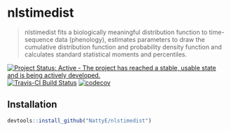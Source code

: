 # nlstimedist

> nlstimedist fits a biologically meaningful distribution function to time-sequence data (phenology), estimates parameters to draw the cumulative distribution function and probability density function and calculates standard statistical moments and percentiles.

[![Project Status: Active - The project has reached a stable, usable state and is being actively developed.](http://www.repostatus.org/badges/latest/active.svg)](http://www.repostatus.org/#active)
[![Travis-CI Build Status](https://travis-ci.org/NattyE/nlstimedist.svg?branch=master)](https://travis-ci.org/NattyE/nlstimedist)
[![codecov](https://codecov.io/gh/NattyE/nlstimedist/branch/master/graph/badge.svg)](https://codecov.io/gh/NattyE/nlstimedist)

Installation
------------

``` r
devtools::install_github("NattyE/nlstimedist")
```

